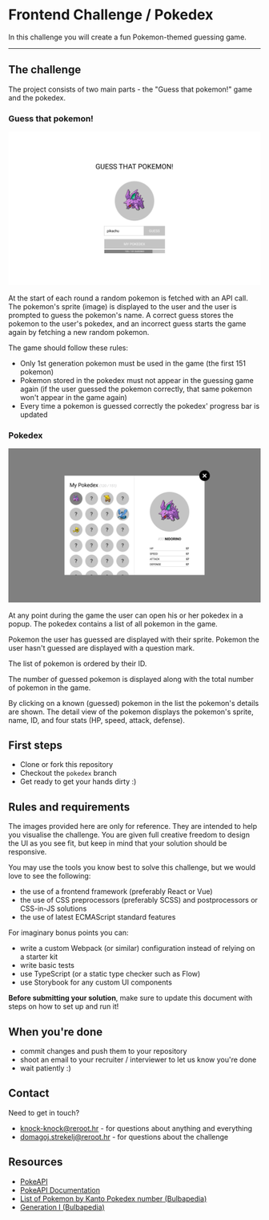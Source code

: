# Frontend Challenge / Pokedex

In this challenge you will create a fun Pokemon-themed guessing game.

---

## The challenge

The project consists of two main parts - the "Guess that pokemon!" game and the pokedex.

### Guess that pokemon!

<p align="center"><img src="screenshots/pokedex-game.png" width="800"></p>

At the start of each round a random pokemon is fetched with an API call. The pokemon's sprite (image) is displayed to the user and the user is prompted to guess the pokemon's name. A correct guess stores the pokemon to the user's pokedex, and an incorrect guess starts the game again by fetching a new random pokemon.

The game should follow these rules:

- Only 1st generation pokemon must be used in the game (the first 151 pokemon)
- Pokemon stored in the pokedex must not appear in the guessing game again (if the user guessed the pokemon correctly, that same pokemon won't appear in the game again)
- Every time a pokemon is guessed correctly the pokedex' progress bar is updated

### Pokedex

<p align="center"><img src="screenshots/pokedex-pokedex.png" width="800"></p>

At any point during the game the user can open his or her pokedex in a popup. The pokedex contains a list of all pokemon in the game. 

Pokemon the user has guessed are displayed with their sprite. Pokemon the user hasn't guessed are displayed with a question mark.

The list of pokemon is ordered by their ID.

The number of guessed pokemon is displayed along with the total number of pokemon in the game.

By clicking on a known (guessed) pokemon in the list the pokemon's details are shown. The detail view of the pokemon displays the pokemon's sprite, name, ID, and four stats (HP, speed, attack, defense).

## First steps

- Clone or fork this repository
- Checkout the `pokedex` branch
- Get ready to get your hands dirty :)

## Rules and requirements

The images provided here are only for reference. They are intended to help you visualise the challenge. You are given full creative freedom to design the UI as you see fit, but keep in mind that your solution should be responsive.

You may use the tools you know best to solve this challenge, but we would love to see the following:

- the use of a frontend framework (preferably React or Vue)
- the use of CSS preprocessors (preferably SCSS) and postprocessors or CSS-in-JS solutions
- the use of latest ECMAScript standard features

For imaginary bonus points you can:

- write a custom Webpack (or similar) configuration instead of relying on a starter kit
- write basic tests
- use TypeScript (or a static type checker such as Flow)
- use Storybook for any custom UI components

**Before submitting your solution**, make sure to update this document with steps on how to set up and run it!

## When you're done

- commit changes and push them to your repository
- shoot an email to your recruiter / interviewer to let us know you're done
- wait patiently :)

## Contact

Need to get in touch?

- [knock-knock@reroot.hr](mailto:knock-knock@reroot.hr) - for questions about anything and everything
- [domagoj.strekelj@reroot.hr](mailto:domagoj.strekelj@reroot.hr) - for questions about the challenge

## Resources

- [PokeAPI](https://pokeapi.co/)
- [PokeAPI Documentation](https://pokeapi.co/docs/v2.html) 
- [List of Pokemon by Kanto Pokedex number (Bulbapedia)](https://bulbapedia.bulbagarden.net/wiki/List_of_Pok%C3%A9mon_by_Kanto_Pok%C3%A9dex_number)
- [Generation I (Bulbapedia)](https://bulbapedia.bulbagarden.net/wiki/Generation_I)

